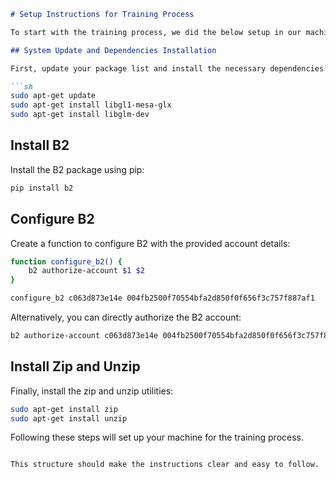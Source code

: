 ```markdown
# Setup Instructions for Training Process

To start with the training process, we did the below setup in our machine. Please follow these steps:

## System Update and Dependencies Installation

First, update your package list and install the necessary dependencies:

```sh
sudo apt-get update
sudo apt-get install libgl1-mesa-glx
sudo apt-get install libglm-dev
```

## Install B2

Install the B2 package using pip:

```sh
pip install b2
```

## Configure B2

Create a function to configure B2 with the provided account details:

```sh
function configure_b2() {
    b2 authorize-account $1 $2
}

configure_b2 c063d873e14e 004fb2500f70554bfa2d850f0f656f3c757f887af1
```

Alternatively, you can directly authorize the B2 account:

```sh
b2 authorize-account c063d873e14e 004fb2500f70554bfa2d850f0f656f3c757f887af1
```

## Install Zip and Unzip

Finally, install the zip and unzip utilities:

```sh
sudo apt-get install zip
sudo apt-get install unzip
```

Following these steps will set up your machine for the training process.
```

This structure should make the instructions clear and easy to follow.
